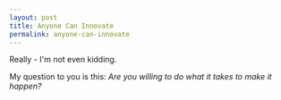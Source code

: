```yaml
---
layout: post
title: Anyone Can Innovate
permalink: anyone-can-innovate
---
```


Really - I'm not even kidding.

My question to you is this: *Are you willing to do what it takes to make it happen?*
